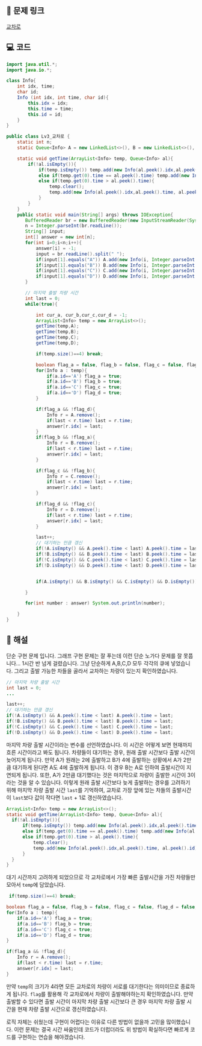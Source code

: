 ## 🔗 문제 링크
[교차로](https://softeer.ai/practice/6256)

## 💻 코드
```java
import java.util.*;
import java.io.*;

class Info{
    int idx, time;
    char id;
    Info (int idx, int time, char id){
        this.idx = idx;
        this.time = time;
        this.id = id;
    }
}

public class Lv3_교차로 {
    static int n;
    static Queue<Info> A = new LinkedList<>(), B = new LinkedList<>(), C = new LinkedList<>(), D = new LinkedList<>();

    static void getTime(ArrayList<Info> temp, Queue<Info> al){
        if(!al.isEmpty()){
            if(temp.isEmpty()) temp.add(new Info(al.peek().idx,al.peek().time, al.peek().id));
            else if(temp.get(0).time == al.peek().time) temp.add(new Info(al.peek().idx,al.peek().time, al.peek().id));
            else if(temp.get(0).time > al.peek().time){
                temp.clear();
                temp.add(new Info(al.peek().idx,al.peek().time, al.peek().id));
            }
        }
    }
    public static void main(String[] args) throws IOException{
       BufferedReader br = new BufferedReader(new InputStreamReader(System.in));
       n = Integer.parseInt(br.readLine());
       String[] input;
       int[] answer = new int[n];
       for(int i=0;i<n;i++){
           answer[i] = -1;
           input = br.readLine().split(" ");
           if(input[1].equals("A")) A.add(new Info(i, Integer.parseInt(input[0]),'A'));
           if(input[1].equals("B")) B.add(new Info(i, Integer.parseInt(input[0]),'B'));
           if(input[1].equals("C")) C.add(new Info(i, Integer.parseInt(input[0]),'C'));
           if(input[1].equals("D")) D.add(new Info(i, Integer.parseInt(input[0]),'D'));
       }

       // 마지막 출발 차량 시간
       int last = 0;
       while(true){

           int cur_a, cur_b,cur_c,cur_d = -1;
           ArrayList<Info> temp = new ArrayList<>();
           getTime(temp,A);
           getTime(temp,B);
           getTime(temp,C);
           getTime(temp,D);

           if(temp.size()==4) break;

           boolean flag_a = false, flag_b = false, flag_c = false, flag_d = false;
           for(Info a : temp){
               if(a.id=='A') flag_a = true;
               if(a.id=='B') flag_b = true;
               if(a.id=='C') flag_c = true;
               if(a.id=='D') flag_d = true;
           }

           if(flag_a && !flag_d){
               Info r = A.remove();
               if(last < r.time) last = r.time;
               answer[r.idx] = last;
           }
           if(flag_b && !flag_a){
               Info r = B.remove();
               if(last < r.time) last = r.time;
               answer[r.idx] = last;
           }

           if(flag_c && !flag_b){
               Info r = C.remove();
               if(last < r.time) last = r.time;
               answer[r.idx] = last;
           }

           if(flag_d && !flag_c){
               Info r = D.remove();
               if(last < r.time) last = r.time;
               answer[r.idx] = last;
           }

           last++;
           // 대기하는 만큼 갱신
           if(!A.isEmpty() && A.peek().time < last) A.peek().time = last;
           if(!B.isEmpty() && B.peek().time < last) B.peek().time = last;
           if(!C.isEmpty() && C.peek().time < last) C.peek().time = last;
           if(!D.isEmpty() && D.peek().time < last) D.peek().time = last;


           if(A.isEmpty() && B.isEmpty() && C.isEmpty() && D.isEmpty()) break;

       }

       for(int number : answer) System.out.println(number);

    }
}

```

## 📝 해설
단순 구현 문제 입니다. 그래프 구현 문제는 잘 푸는데 이런 단순 노가다 문제를 잘 못풉니다... 1시간 반 넘게 걸렸습니다.
그냥 단순하게 A,B,C,D 모두 각각의 큐에 넣었습니다.
그리고 출발 가능한 차들을 골라서 교차하는 차량이 있는지 확인하였습니다.

```java
// 마지막 차량 출발 시간
int last = 0;
...

last++;
// 대기하는 만큼 갱신
if(!A.isEmpty() && A.peek().time < last) A.peek().time = last;
if(!B.isEmpty() && B.peek().time < last) B.peek().time = last;
if(!C.isEmpty() && C.peek().time < last) C.peek().time = last;
if(!D.isEmpty() && D.peek().time < last) D.peek().time = last;

```
마지막 차량 출발 시간이라는 변수를 선언하였습니다. 이 시간은 어떻게 보면 현재까지 흐른 시간이라고 봐도 됩니다.
차량들이 대기하는 경우, 원래 출발 시간보다 출발 시간이 늦어지게 됩니다.
만약 A가 원래는 2에 출발하고 B가 4에 출발하는 상황에서 A가 2만큼 대기하게 된다면 A도 4에 출발하게 됩니다. 
이 경우 B는 A로 인하여 출발시간이 지연되게 됩니다. 또한, A가 2만큼 대기했다는 것은 마지막으로 차량이 출발한 시간이 3이라는 것을 알 수 있습니다.
이렇게 원래 출발 시간보다 늦게 출발하는 경우를 고려하기 위해 마지막 차량 출발 시간 `last`를 기억하여, 교차로 가장 앞에 있는 차들의 출발시간이 `last`보다 값이 작다면 `last` + 1로 갱신하였습니다.

```java
ArrayList<Info> temp = new ArrayList<>();
static void getTime(ArrayList<Info> temp, Queue<Info> al){
  if(!al.isEmpty()){
      if(temp.isEmpty()) temp.add(new Info(al.peek().idx,al.peek().time, al.peek().id));
      else if(temp.get(0).time == al.peek().time) temp.add(new Info(al.peek().idx,al.peek().time, al.peek().id));
      else if(temp.get(0).time > al.peek().time){
          temp.clear();
          temp.add(new Info(al.peek().idx,al.peek().time, al.peek().id));
      }
  }
}
```
대기 시간까지 고려하게 되었으므로 각 교차로에서 가장 빠른 출발시간을 가진 차량들만 모아서 `temp`에 담았습니다.

```java
 if(temp.size()==4) break;

boolean flag_a = false, flag_b = false, flag_c = false, flag_d = false;
for(Info a : temp){
    if(a.id=='A') flag_a = true;
    if(a.id=='B') flag_b = true;
    if(a.id=='C') flag_c = true;
    if(a.id=='D') flag_d = true;
}

if(flag_a && !flag_d){
    Info r = A.remove();
    if(last < r.time) last = r.time;
    answer[r.idx] = last;
}
```
만약 `temp`의 크기가 4라면 모든 교차로의 차량이 서로를 대기한다는 의미이므로 종료하게 됩니다.
`flag`를 활용해 각 교차로에서 차량이 출발해야하는지 확인하였습니다. 만약 출발할 수 있다면 출발 시간이 마지막 차량 출발 시간보다 큰 경우 마지막 차량 출발 시간을 현재 차량 출발 시간으로 갱신하였습니다.

로직 자체는 쉬웠는데 구현이 어렵다는 이유로 다른 방법이 없을까 고민을 많이했습니다.
이런 문제는 결국 시간 싸움인데 코드가 더럽더라도 위 방법이 확실하다면 빠르게 코드를 구현하는 연습을 해야겠습니다.